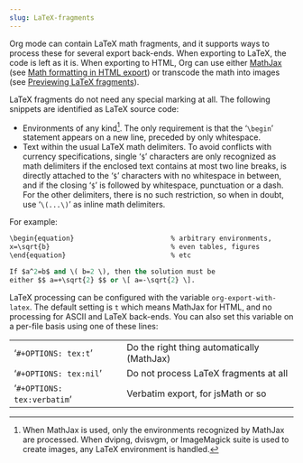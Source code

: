 ```yaml
---
slug: LaTeX-fragments
---
```


Org mode can contain LaTeX math fragments, and it supports ways to process these for several export back-ends. When exporting to LaTeX, the code is left as it is. When exporting to HTML, Org can use either [MathJax](/docs/org/http://www.mathjax.org) (see [Math formatting in HTML export](/docs/org/Math-formatting-in-HTML-export)) or transcode the math into images (see [Previewing LaTeX fragments](/docs/org/Previewing-LaTeX-fragments)).

LaTeX fragments do not need any special marking at all. The following snippets are identified as LaTeX source code:

*   Environments of any kind[^1]. The only requirement is that the ‘`\begin`’ statement appears on a new line, preceded by only whitespace.
*   Text within the usual LaTeX math delimiters. To avoid conflicts with currency specifications, single ‘`$`’ characters are only recognized as math delimiters if the enclosed text contains at most two line breaks, is directly attached to the ‘`$`’ characters with no whitespace in between, and if the closing ‘`$`’ is followed by whitespace, punctuation or a dash. For the other delimiters, there is no such restriction, so when in doubt, use ‘`\(...\)`’ as inline math delimiters.

For example:

```lisp
\begin{equation}                        % arbitrary environments,
x=\sqrt{b}                              % even tables, figures
\end{equation}                          % etc

If $a^2=b$ and \( b=2 \), then the solution must be
either $$ a=+\sqrt{2} $$ or \[ a=-\sqrt{2} \].
```

LaTeX processing can be configured with the variable `org-export-with-latex`. The default setting is `t` which means MathJax for HTML, and no processing for ASCII and LaTeX back-ends. You can also set this variable on a per-file basis using one of these lines:

|                             |                                            |
| --------------------------- | ------------------------------------------ |
| ‘`#+OPTIONS: tex:t`’        | Do the right thing automatically (MathJax) |
| ‘`#+OPTIONS: tex:nil`’      | Do not process LaTeX fragments at all      |
| ‘`#+OPTIONS: tex:verbatim`’ | Verbatim export, for jsMath or so          |

[^1]: When MathJax is used, only the environments recognized by MathJax are processed. When dvipng, dvisvgm, or ImageMagick suite is used to create images, any LaTeX environment is handled.
